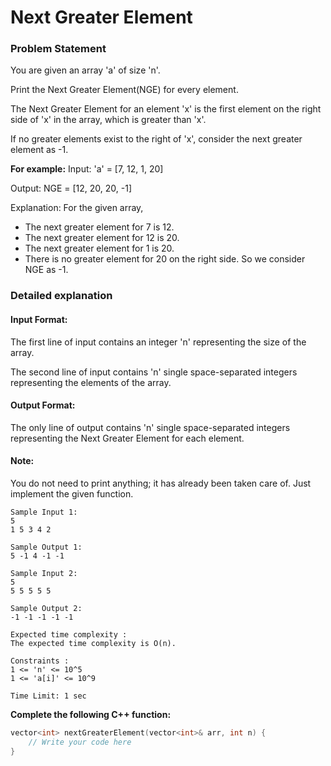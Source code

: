 # Next Greater Element

### Problem Statement
You are given an array 'a' of size 'n'.

Print the Next Greater Element(NGE) for every element.

The Next Greater Element for an element 'x' is the first element on the right side of 'x' in the array, which is greater than 'x'.

If no greater elements exist to the right of 'x', consider the next greater element as -1.

**For example:**
Input: 'a' = [7, 12, 1, 20]

Output: NGE = [12, 20, 20, -1]

Explanation: For the given array,

- The next greater element for 7 is 12.
- The next greater element for 12 is 20. 
- The next greater element for 1 is 20. 
- There is no greater element for 20 on the right side. So we consider NGE as -1.

### Detailed explanation

#### Input Format:
The first line of input contains an integer 'n' representing the size of the array.

The second line of input contains 'n' single space-separated integers representing the elements of the array.

#### Output Format:
The only line of output contains 'n' single space-separated integers representing the Next Greater Element for each element. 

#### Note:
You do not need to print anything; it has already been taken care of. Just implement the given function.

```
Sample Input 1:
5
1 5 3 4 2

Sample Output 1:
5 -1 4 -1 -1

Sample Input 2:
5
5 5 5 5 5

Sample Output 2:
-1 -1 -1 -1 -1

Expected time complexity :
The expected time complexity is O(n).

Constraints :
1 <= 'n' <= 10^5
1 <= 'a[i]' <= 10^9

Time Limit: 1 sec
```

**Complete the following C++ function:**
```c++
vector<int> nextGreaterElement(vector<int>& arr, int n) {
	// Write your code here
}
```


